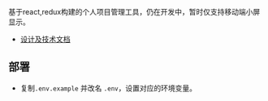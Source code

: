 基于react,redux构建的个人项目管理工具，仍在开发中，暂时仅支持移动端小屏显示。

- [设计及技术文档](https://github.com/alwxkxk/personal-project-manager/wiki/%E6%8A%80%E6%9C%AF%E6%96%87%E6%A1%A3)

## 部署
- 复制`.env.example` 并改名 `.env`，设置对应的环境变量。
